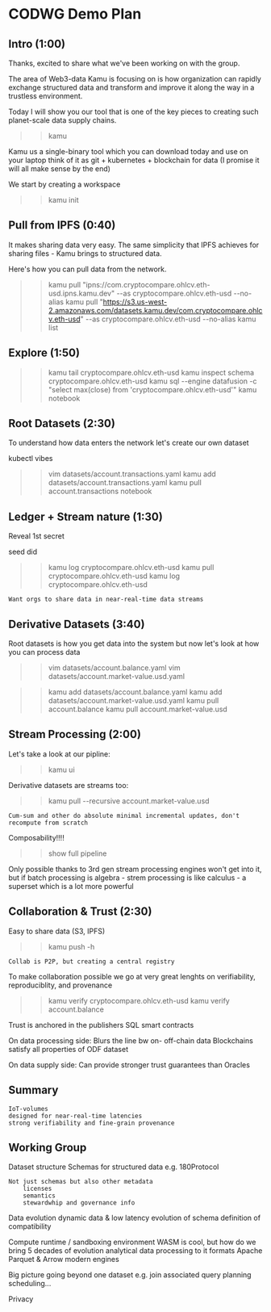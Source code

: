 # CODWG Demo Plan

## Intro (1:00)

Thanks, excited to share what we've been working on with the group.

The area of Web3-data Kamu is focusing on is how organization can rapidly exchange structured data and transform and improve it along the way in a trustless environment.

Today I will show you our tool that is one of the key pieces to creating such planet-scale data supply chains.

>> kamu

Kamu us a single-binary tool which you can download today and use on your laptop
    think of it as git + kubernetes + blockchain for data
    (I promise it will all make sense by the end)

We start by creating a workspace

>> kamu init

## Pull from IPFS (0:40)

It makes sharing data very easy.
The same simplicity that IPFS achieves for sharing files - Kamu brings to structured data.

Here's how you can pull data from the network.

>> kamu pull "ipns://com.cryptocompare.ohlcv.eth-usd.ipns.kamu.dev" --as cryptocompare.ohlcv.eth-usd --no-alias
>> kamu pull "https://s3.us-west-2.amazonaws.com/datasets.kamu.dev/com.cryptocompare.ohlcv.eth-usd" --as cryptocompare.ohlcv.eth-usd --no-alias
>> kamu list

## Explore (1:50)

>> kamu tail cryptocompare.ohlcv.eth-usd
>> kamu inspect schema cryptocompare.ohlcv.eth-usd
>> kamu sql --engine datafusion -c "select max(close) from 'cryptocompare.ohlcv.eth-usd'"
>> kamu notebook

## Root Datasets (2:30)

To understand how data enters the network let's create our own dataset

kubectl vibes

>> vim datasets/account.transactions.yaml
>> kamu add datasets/account.transactions.yaml
>> kamu pull account.transactions
>> notebook

## Ledger + Stream nature (1:30)

Reveal 1st secret

seed did

>> kamu log cryptocompare.ohlcv.eth-usd
>> kamu pull cryptocompare.ohlcv.eth-usd
>> kamu log cryptocompare.ohlcv.eth-usd

    Want orgs to share data in near-real-time data streams

## Derivative Datasets (3:40)

Root datasets is how you get data into the system
but now let's look at how you can process data

>> vim datasets/account.balance.yaml
>> vim datasets/account.market-value.usd.yaml

>> kamu add datasets/account.balance.yaml
>> kamu add datasets/account.market-value.usd.yaml
>> kamu pull account.balance
>> kamu pull account.market-value.usd

## Stream Processing (2:00)

Let's take a look at our pipline:

>> kamu ui

Derivative datasets are streams too:

>> kamu pull --recursive account.market-value.usd

    Cum-sum and other do absolute minimal incremental updates, don't recompute from scratch

Composability!!!!

>> show full pipeline

Only possible thanks to 3rd gen stream processing engines
    won't get into it, 
    but if batch processing is algebra - strem processing is like calculus - a superset which is a lot more powerful

## Collaboration & Trust (2:30)

Easy to share data (S3, IPFS)

>> kamu push -h

    Collab is P2P, but creating a central registry

To make collaboration possible we go at very great lenghts on verifiability, reproduciblity, and provenance

>> kamu verify cryptocompare.ohlcv.eth-usd
>> kamu verify account.balance

Trust is anchored in the publishers
    SQL smart contracts

On data processing side:
    Blurs the line bw on- off-chain data
    Blockchains satisfy all properties of ODF dataset

On data supply side:
    Can provide stronger trust guarantees than Oracles

## Summary

    IoT-volumes
    designed for near-real-time latencies
    strong verifiability and fine-grain provenance

## Working Group

Dataset structure
    Schemas for structured data
      e.g. 180Protocol

    Not just schemas but also other metadata
        licenses
        semantics
        stewardwhip and governance info

Data evolution
  dynamic data & low latency
  evolution of schema
    definition of compatibility

Compute runtime / sandboxing environment
    WASM is cool, but how do we bring 5 decades of evolution analytical data processing to it
        formats Apache Parquet & Arrow
        modern engines

Big picture
    going beyond one dataset 
        e.g. join
        associated query planning scheduling...

Privacy
